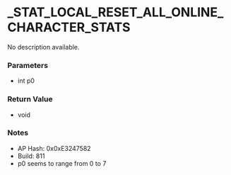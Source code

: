 # _STAT_LOCAL_RESET_ALL_ONLINE_CHARACTER_STATS

No description available.

### Parameters
* int p0

### Return Value
* void

### Notes
* AP Hash: 0x0xE3247582
* Build: 811
* p0 seems to range from 0 to 7

